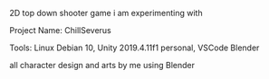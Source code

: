 2D top down shooter game i am experimenting with

Project Name: ChillSeverus

Tools: Linux Debian 10, 
Unity 2019.4.11f1 personal,
VSCode
Blender

all character design and arts by me using Blender
